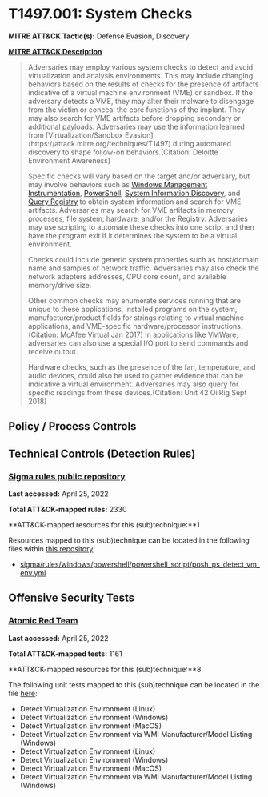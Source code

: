 # T1497.001: System Checks
**MITRE ATT&CK Tactic(s):** Defense Evasion, Discovery

**[MITRE ATT&CK Description](https://attack.mitre.org/techniques/T1497/001)**
<blockquote>Adversaries may employ various system checks to detect and avoid virtualization and analysis environments. This may include changing behaviors based on the results of checks for the presence of artifacts indicative of a virtual machine environment (VME) or sandbox. If the adversary detects a VME, they may alter their malware to disengage from the victim or conceal the core functions of the implant. They may also search for VME artifacts before dropping secondary or additional payloads. Adversaries may use the information learned from [Virtualization/Sandbox Evasion](https://attack.mitre.org/techniques/T1497) during automated discovery to shape follow-on behaviors.(Citation: Deloitte Environment Awareness)

Specific checks will vary based on the target and/or adversary, but may involve behaviors such as [Windows Management Instrumentation](https://attack.mitre.org/techniques/T1047), [PowerShell](https://attack.mitre.org/techniques/T1059/001), [System Information Discovery](https://attack.mitre.org/techniques/T1082), and [Query Registry](https://attack.mitre.org/techniques/T1012) to obtain system information and search for VME artifacts. Adversaries may search for VME artifacts in memory, processes, file system, hardware, and/or the Registry. Adversaries may use scripting to automate these checks  into one script and then have the program exit if it determines the system to be a virtual environment. 

Checks could include generic system properties such as host/domain name and samples of network traffic. Adversaries may also check the network adapters addresses, CPU core count, and available memory/drive size. 

Other common checks may enumerate services running that are unique to these applications, installed programs on the system, manufacturer/product fields for strings relating to virtual machine applications, and VME-specific hardware/processor instructions.(Citation: McAfee Virtual Jan 2017) In applications like VMWare, adversaries can also use a special I/O port to send commands and receive output. 
 
Hardware checks, such as the presence of the fan, temperature, and audio devices, could also be used to gather evidence that can be indicative a virtual environment. Adversaries may also query for specific readings from these devices.(Citation: Unit 42 OilRig Sept 2018)</blockquote>
## Policy / Process Controls
## Technical Controls (Detection Rules)
### [Sigma rules public repository](https://github.com/SigmaHQ/sigma)
**Last accessed:** April 25, 2022

**Total ATT&CK-mapped rules:** 2330

**ATT&CK-mapped resources for this (sub)technique:**1

Resources mapped to this (sub)technique can be located in the following files within [this repository](https://github.com/SigmaHQ/sigma/tree/master/rules):

* [sigma/rules/windows/powershell/powershell_script/posh_ps_detect_vm_env.yml](https://github.com/SigmaHQ/sigma/blob/master/rules/windows/powershell/powershell_script/posh_ps_detect_vm_env.yml)


## Offensive Security Tests
### [Atomic Red Team](https://github.com/redcanaryco/atomic-red-team)
**Last accessed:** April 25, 2022

**Total ATT&CK-mapped tests:** 1161

**ATT&CK-mapped resources for this (sub)technique:**8

The following unit tests mapped to this (sub)technique can be located in the file [here](https://github.com/redcanaryco/atomic-red-team/tree/master/atomics/T1497.001/T1497.001.yaml):

* Detect Virtualization Environment (Linux)
* Detect Virtualization Environment (Windows)
* Detect Virtualization Environment (MacOS)
* Detect Virtualization Environment via WMI Manufacturer/Model Listing (Windows)
* Detect Virtualization Environment (Linux)
* Detect Virtualization Environment (Windows)
* Detect Virtualization Environment (MacOS)
* Detect Virtualization Environment via WMI Manufacturer/Model Listing (Windows)

